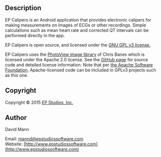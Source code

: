 ## Description
EP Calipers is an Android application that provides
electronic calipers for making measurements on images of ECGs or other
recordings.  Simple calculations such as mean heart rate and corrected
QT intervals can be performed directly in the app.

EP Calipers is open source, and licensed under the 
[GNU GPL v3 license.](http://www.gnu.org/licenses/gpl.html)

EP Calipers uses the
[PhotoView image library](https://github.com/chrisbanes/PhotoView) of
Chris Banes which is licensed under the Apache 2.0 license.  See the
[GitHub page](https://github.com/chrisbanes/PhotoView) for source code
and detailed license information.  Note that per
[the Apache Software Foundation](http://www.apache.org/licenses/GPL-compatibility.html),
Apache-licensed code can be included in GPLv3 projects such as this
one.

## Copyright
Copyright © 2015 [EP Studios, Inc.](http://www.epstudiossoftware.com)

## Author
David Mann

Email: [mannd@epstudiossoftware.com](mailto:mannd@epstudiossoftware.com)  
Website: [http://www.epstudiossoftware.com](http://www.epstudiossoftware.com)   
